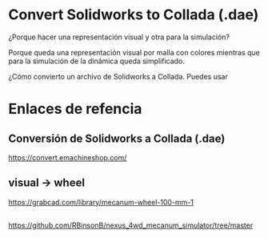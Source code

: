 # Convert Solidworks to Collada (.dae)
¿Porque hacer una representación visual y otra para la simulación?

Porque queda una representación visual por malla con colores mientras que para la simulación de la dinámica queda simplificado.

¿Cómo convierto un archivo de Solidworks a Collada. Puedes usar

# Enlaces de refencia
## Conversión de Solidworks a Collada (.dae)
https://convert.emachineshop.com/

## visual -> wheel
https://grabcad.com/library/mecanum-wheel-100-mm-1

## 
https://github.com/RBinsonB/nexus_4wd_mecanum_simulator/tree/master